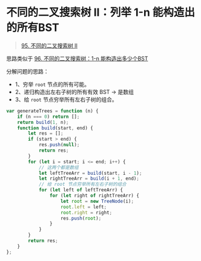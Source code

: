
# 不同的二叉搜索树 II：列举 1-n 能构造出的所有BST


>  [95. 不同的二叉搜索树 II](https://leetcode.cn/problems/unique-binary-search-trees-ii/)


思路类似于 [96. 不同的二叉搜索树：1-n 能构造出多少个BST](/post/BzosIJO0.html)


分解问题的思路：
- 1、穷举 `root` 节点的所有可能。
- 2、递归构造出左右子树的所有有效 BST → 是数组
- 3、给 `root` 节点穷举所有左右子树的组合。

```javascript hl:12,13,15,16
var generateTrees = function (n) {
    if (n === 0) return [];
    return build(1, n);
    function build(start, end) {
        let res = [];
        if (start > end) {
            res.push(null);
            return res;
        }
        for (let i = start; i <= end; i++) {
            // 这两个都是数组
            let leftTreeArr = build(start, i - 1);
            let rightTreeArr = build(i + 1, end);
            // 给 root 节点穷举所有左右子树的组合
            for (let left of leftTreeArr) {
                for (let right of rightTreeArr) {
                    let root = new TreeNode(i);
                    root.left = left;
                    root.right = right;
                    res.push(root);
                }
            }
        }
        return res;
    }
};

```